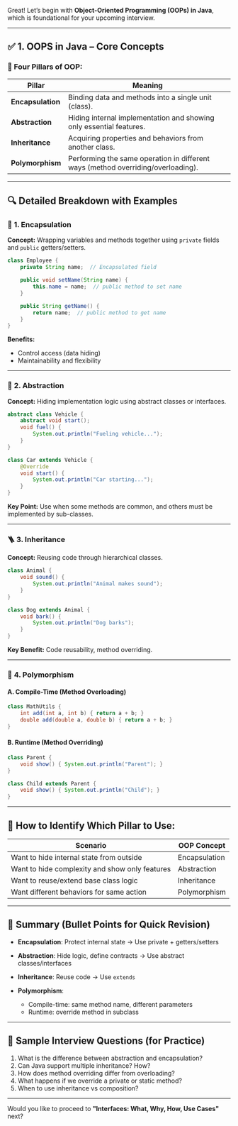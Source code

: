 Great! Let’s begin with **Object-Oriented Programming (OOPs) in Java**, which is foundational for your upcoming interview.

---

## ✅ **1. OOPS in Java – Core Concepts**

### 📌 Four Pillars of OOP:

| Pillar            | Meaning                                                                          |
| ----------------- | -------------------------------------------------------------------------------- |
| **Encapsulation** | Binding data and methods into a single unit (class).                             |
| **Abstraction**   | Hiding internal implementation and showing only essential features.              |
| **Inheritance**   | Acquiring properties and behaviors from another class.                           |
| **Polymorphism**  | Performing the same operation in different ways (method overriding/overloading). |

---

## 🔍 Detailed Breakdown with Examples

### 🧱 **1. Encapsulation**

**Concept:** Wrapping variables and methods together using `private` fields and `public` getters/setters.

```java
class Employee {
    private String name;  // Encapsulated field

    public void setName(String name) {
        this.name = name;  // public method to set name
    }

    public String getName() {
        return name;  // public method to get name
    }
}
```

**Benefits:**

* Control access (data hiding)
* Maintainability and flexibility

---

### 🧊 **2. Abstraction**

**Concept:** Hiding implementation logic using abstract classes or interfaces.

```java
abstract class Vehicle {
    abstract void start();
    void fuel() {
        System.out.println("Fueling vehicle...");
    }
}

class Car extends Vehicle {
    @Override
    void start() {
        System.out.println("Car starting...");
    }
}
```

**Key Point:** Use when some methods are common, and others must be implemented by sub-classes.

---

### 🪜 **3. Inheritance**

**Concept:** Reusing code through hierarchical classes.

```java
class Animal {
    void sound() {
        System.out.println("Animal makes sound");
    }
}

class Dog extends Animal {
    void bark() {
        System.out.println("Dog barks");
    }
}
```

**Key Benefit:** Code reusability, method overriding.

---

### 🧬 **4. Polymorphism**

#### A. Compile-Time (Method Overloading)

```java
class MathUtils {
    int add(int a, int b) { return a + b; }
    double add(double a, double b) { return a + b; }
}
```

#### B. Runtime (Method Overriding)

```java
class Parent {
    void show() { System.out.println("Parent"); }
}

class Child extends Parent {
    void show() { System.out.println("Child"); }
}
```

---

## 🧠 How to Identify Which Pillar to Use:

| Scenario                                       | OOP Concept   |
| ---------------------------------------------- | ------------- |
| Want to hide internal state from outside       | Encapsulation |
| Want to hide complexity and show only features | Abstraction   |
| Want to reuse/extend base class logic          | Inheritance   |
| Want different behaviors for same action       | Polymorphism  |

---

## 🔄 Summary (Bullet Points for Quick Revision)

* **Encapsulation**: Protect internal state → Use private + getters/setters
* **Abstraction**: Hide logic, define contracts → Use abstract classes/interfaces
* **Inheritance**: Reuse code → Use `extends`
* **Polymorphism**:

    * Compile-time: same method name, different parameters
    * Runtime: override method in subclass

---

## 🧪 Sample Interview Questions (for Practice)

1. What is the difference between abstraction and encapsulation?
2. Can Java support multiple inheritance? How?
3. How does method overriding differ from overloading?
4. What happens if we override a private or static method?
5. When to use inheritance vs composition?

---

Would you like to proceed to **"Interfaces: What, Why, How, Use Cases"** next?
